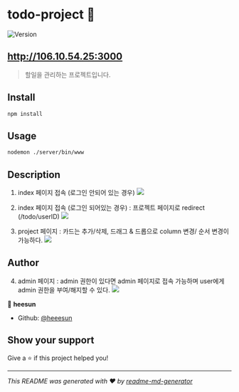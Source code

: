 # todo-project 📝
![Version](https://img.shields.io/badge/version-0.0.1-blue.svg?cacheSeconds=2592000)

## http://106.10.54.25:3000

> 할일을 관리하는 프로젝트입니다.

## Install

```sh
npm install
```

## Usage

```sh
nodemon ./server/bin/www
```

## Description
1. index 페이지 접속 (로그인 안되어 있는 경우)
![](https://i.imgur.com/POpIl2B.png)

2. index 페이지 접속 (로그인 되어있는 경우)
: 프로젝트 페이지로 redirect (/todo/userID)
![](https://i.imgur.com/gmhQwu4.png)

3. project 페이지
: 카드는 추가/삭제, 드래그 & 드롭으로 column 변경/ 순서 변경이 가능하다.
![](https://i.imgur.com/IQEcBZ1.png)
## Author

4. admin 페이지
: admin 권한이 있다면 admin 페이지로 접속 가능하며 user에게 admin 권한을 부여/해지할 수 있다.
![](https://i.imgur.com/G63l4Np.png)


👤 **heesun**

* Github: [@heeesun](https://github.com/heeesun)

## Show your support

Give a ⭐️ if this project helped you!

***
_This README was generated with ❤️ by [readme-md-generator](https://github.com/kefranabg/readme-md-generator)_